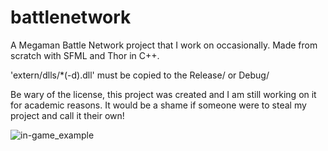battlenetwork
=============

A Megaman Battle Network project that I work on occasionally. Made from scratch with SFML and Thor in C++.

'extern/dlls/*(-d).dll' must be copied to the Release/ or Debug/

Be wary of the license, this project was created and I am still working on it for academic reasons. It would be a shame if someone were to steal my project and call it their own!

![in-game_example](http://i1293.photobucket.com/albums/b585/Alexandre_Philbert/cap_zps1fea983c.png?t=1398294957)